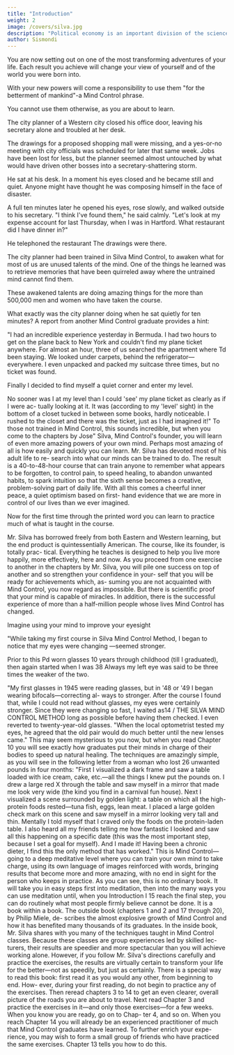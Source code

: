 ```yaml
---
title: "Introduction"
weight: 2
image: /covers/silva.jpg
description: "Political economy is an important division of the science of government. The object of government is the happiness of men, united in society"
author: Sismondi
---
```




You are now setting out on one of the most transforming adventures of your life. Each result you achieve will change your view of yourself and of the world you were born into. 

With your new powers will come a responsibility to use them "for the betterment of mankind"-a Mind Control phrase. 

You cannot use them otherwise, as you are about to learn.

The city planner of a Western city closed his office door, leaving his secretary alone and troubled at her desk. 

The drawings for a proposed shopping mall were missing, and a yes-or-no meeting with city officials was scheduled for later that same week. Jobs have been lost for less, but the planner seemed almost untouched by what would have driven other bosses into a secretary-shattering storm.

He sat at his desk. In a moment his eyes closed and he became still and quiet. Anyone might have thought he was composing himself in the face of disaster.

A full ten minutes later he opened his eyes, rose slowly, and walked outside to his secretary. "I think I've
found them," he said calmly. "Let's look at my expense
account for last Thursday, when I was in Hartford.
What restaurant did I have dinner in?"

He telephoned the restaurant The drawings were there.

The city planner had been trained in Silva Mind Control, to awaken what for most of us are unused talents of the mind. One of the things he learned was to retrieve memories that have been quirreled away where the untrained mind cannot find them.

These awakened talents are doing amazing things for the more than 500,000 men and women who have taken the course.

What exactly was the city planner doing when he sat quietly for ten minutes? A report from another Mind Control graduate provides a hint:

"I had an incredible experience yesterday in Bermuda. I had two hours to get on the plane back to New York and couldn't find my plane ticket anywhere. For almost an hour, three of us searched the apartment where Td been staying. We looked under carpets, behind the refrigerator—everywhere. I even unpacked and packed my suitcase three times, but no ticket was found.

Finally I decided to find myself a quiet corner and enter my level. 

No sooner was I at my level than I could 'see' my plane ticket as clearly as if I were ac-
tually looking at it. It was (according to my 'level' sight) in the bottom of a closet tucked in between some books, hardly noticeable. I rushed to the closet
and there was the ticket, just as I had imagined it!"
To those not trained in Mind Control, this sounds
incredible, but when you come to the chapters by Jose"
Silva, Mind Control's founder, you will learn of even
more amazing powers of your own mind. Perhaps most
amazing of all is how easily and quickly you can learn.
Mr. Silva has devoted most of his adult life to re-
search into what our minds can be trained to do. The
result is a 40-to-48-hour course that can train anyone to
remember what appears to be forgotten, to control pain, to speed healing, to abandon unwanted habits, to spark intuition so that the sixth sense becomes a creative,
problem-solving part of daily life. With all this comes a
cheerful inner peace, a quiet optimism based on first-
hand evidence that we are more in control of our lives
than we ever imagined.

Now for the first time through the printed word you can learn to practice much of what is taught in the course.

Mr. Silva has borrowed freely from both Eastern and Western learning, but the end product is quintessentially
American. The course, like its founder, is totally prac-
tical. Everything he teaches is designed to help you live
more happily, more effectively, here and now.
As you proceed from one exercise to another in the
chapters by Mr. Silva, you will pile one success on top
of another and so strengthen your confidence in your-
self that you will be ready for achievements which, as-
suming you are not acquainted with Mind Control, you
now regard as impossible. But there is scientific proof
that your mind is capable of miracles. In addition, there
is the successful experience of more than a half-million
people whose lives Mind Control has changed.

Imagine using your mind to improve your eyesight

"While taking my first course in Silva Mind Control Method, I began to notice that my eyes were changing —seemed stronger. 

Prior to this Pd worn glasses 10 years through childhood (till I graduated), then again
started when I was 38 Always my left eye was
said to be three times the weaker of the two.

"My first glasses in 1945 were reading glasses, but
in '48 or '49 I began wearing bifocals—correcting al-
ways to stronger. After the course I found that, while I
could not read without glasses, my eyes were certainly
stronger. Since they were changing so fast, I waited as14 / THE SILVA MIND CONTROL METHOD
long as possible before having them checked. I even
reverted to twenty-year-old glasses.
"When the local optometrist tested my eyes, he
agreed that the old pair would do much better until the
new lenses came."
This may seem mysterious to you now, but when you
read Chapter 10 you will see exactly how graduates put
their minds in charge of their bodies to speed up natural
healing. The techniques are amazingly simple, as you
will see in the following letter from a woman who lost
26 unwanted pounds in four months:
"First I visualized a dark frame and saw a table
loaded with ice cream, cake, etc.—all the things I knew
put the pounds on. I drew a large red X through the
table and saw myself in a mirror that made me look
very wide (the kind you find in a carnival fun house).
Next I visualized a scene surrounded by golden light: a
table on which all the high-protein foods rested—tuna
fish, eggs, lean meat. I placed a large golden check mark
on this scene and saw myself in a mirror looking very
tall and thin. Mentally I told myself that I craved only
the foods on the protein-laden table. I also heard all
my friends telling me how fantastic I looked and saw
all this happening on a specific date (this was the most
important step, because I set a goal for myself). And I
made it! Having been a chronic dieter, I find this the
only method that has worked."
This is Mind Control—going to a deep meditative
level where you can train your own mind to take
charge, using its own language of images reinforced
with words, bringing results that become more and more
amazing, with no end in sight for the person who keeps
in practice.
As you can see, this is no ordinary book. It will take
you in easy steps first into meditation, then into the
many ways you can use meditation until, when you
Introduction I 15
reach the final step, you can do routinely what most
people firmly believe cannot be done.
It is a book within a book. The outside book (chapters
1 and 2 and 17 through 20), by Philip Miele, de-
scribes the almost explosive growth of Mind Control and
how it has benefited many thousands of its graduates.
In the inside book, Mr. Silva shares with you many of
the techniques taught in Mind Control classes. Because
these classes are group experiences led by skilled lec-
turers, their results are speedier and more spectacular
than you will achieve working alone. However, if you
follow Mr. Silva's directions carefully and practice the
exercises, the results are virtually certain to transform
your life for the better—not as speedily, but just as
certainly.
There is a special way to read this book: first read it
as you would any other, from beginning to end. How-
ever, during your first reading, do not begin to practice
any of the exercises. Then reread chapters 3 to 14 to
get an even clearer, overall picture of the roads you are
about to travel. Next read Chapter 3 and practice the
exercises in it—and only those exercises—for a few
weeks. When you know you are ready, go on to Chap-
ter 4, and so on.
When you reach Chapter 14 you will already be an
experienced practitioner of much that Mind Control
graduates have learned. To further enrich your expe-
rience, you may wish to form a small group of friends
who have practiced the same exercises. Chapter 13 tells
you how to do this.

